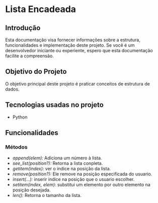 # Lista Encadeada

## Introdução

Esta documentação visa fornecer informações sobre a estrutura, funcionalidades e implementação deste projeto. Se você é um desenvolvedor iniciante ou experiente, espero que esta documentação facilite a compreensão.

## Objetivo do Projeto

O objetivo principal deste projeto é praticar conceitos de estrutura de dados.

## Tecnologias usadas no projeto

- Python

## Funcionalidades

### Métodos

- *append(elem):* Adiciona um número à lista.
- *see_list(position?):* Retorna a lista conpleta.
- *getitem(index):* ver o indice na posição da lista.
- *remove(position?):* Ele remove na posição especificada do usuario.
- *insert(...):* inserir indice na posição que o usuario escolher.
- *setitem(index, elem):* substitui um elemento por outro elemento na posição desejada.
- *len():* Retorna o tamanho da lista.
